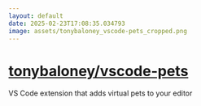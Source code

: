 ```yaml
---
layout: default
date: 2025-02-23T17:08:35.034793
image: assets/tonybaloney_vscode-pets_cropped.png
---
```


# [tonybaloney/vscode-pets](https://github.com/tonybaloney/vscode-pets)

VS Code extension that adds virtual pets to your editor
